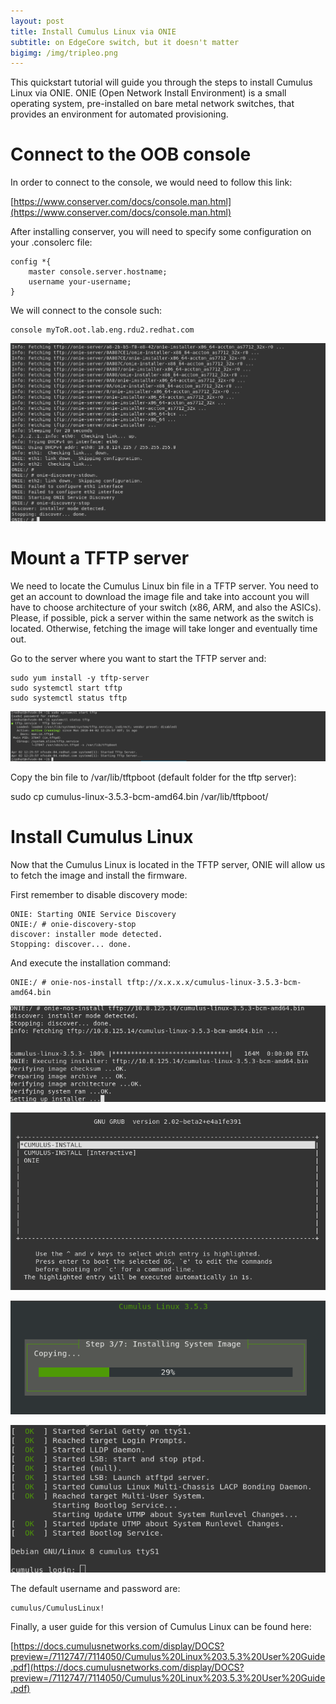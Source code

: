 ```yaml
---
layout: post
title: Install Cumulus Linux via ONIE
subtitle: on EdgeCore switch, but it doesn't matter
bigimg: /img/tripleo.png
---
```


This quickstart tutorial will guide you through the steps to install Cumulus Linux via ONIE. ONIE (Open Network Install Environment) is a small operating system, pre-installed on bare metal network switches, that provides an environment for automated provisioning.

# Connect to the OOB console

In order to connect to the console, we would need to follow this link:

[https://www.conserver.com/docs/console.man.html](https://www.conserver.com/docs/console.man.html)

After installing conserver, you will need to specify some configuration on your .consolerc file:

~~~
config *{                                                                                                                                         
    master console.server.hostname;
    username your-username;
} 

~~~

We will connect to the console such:

~~~
console myToR.oot.lab.eng.rdu2.redhat.com

~~~

![Console](img/cumus_onie/1.png "Console")


# Mount a TFTP server

We need to locate the Cumulus Linux bin file in a TFTP server. You need to get an account to download the image file and take into account you will have to choose architecture of your switch (x86, ARM, and also the ASICs). Please, if possible, pick a server within the same network as the switch is located. Otherwise, fetching the image will take longer and eventually time out.

Go to the server where you want to start the TFTP server and:

~~~
sudo yum install -y tftp-server
sudo systemctl start tftp
sudo systemctl status tftp
~~~

![TFTP](img/cumus_onie/2.png "TFTP Server")


Copy the bin file to /var/lib/tftpboot (default folder for the tftp server):

sudo cp cumulus-linux-3.5.3-bcm-amd64.bin /var/lib/tftpboot/


# Install Cumulus Linux

Now that the Cumulus Linux is located in the TFTP server, ONIE will allow us to fetch the image and install the firmware.

First remember to disable discovery mode:

~~~
ONIE: Starting ONIE Service Discovery              
ONIE:/ # onie-discovery-stop 
discover: installer mode detected.                 
Stopping: discover... done.
~~~

And execute the installation command:

~~~
ONIE:/ # onie-nos-install tftp://x.x.x.x/cumulus-linux-3.5.3-bcm-amd64.bin
~~~


![Fetching](img/cumus_onie/3.png "Fetching Image")

![Boot](img/cumus_onie/4.png "Boot loader")

![Install](img/cumus_onie/5.png "Installation")

![Login](img/cumus_onie/6.png "Login")

The default username and password are:

~~~
cumulus/CumulusLinux!
~~~

Finally, a user guide for this version of Cumulus Linux can be found here:

[https://docs.cumulusnetworks.com/display/DOCS?preview=/7112747/7114050/Cumulus%20Linux%203.5.3%20User%20Guide.pdf](https://docs.cumulusnetworks.com/display/DOCS?preview=/7112747/7114050/Cumulus%20Linux%203.5.3%20User%20Guide.pdf)

